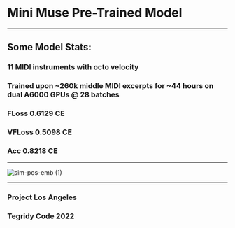 # Mini Muse Pre-Trained Model

***

## Some Model Stats:

### 11 MIDI instruments with octo velocity

### Trained upon ~260k middle MIDI excerpts for ~44 hours on dual A6000 GPUs @ 28 batches

### FLoss 0.6129 CE
### VFLoss 0.5098 CE
### Acc 0.8218 CE

***

![sim-pos-emb (1)](https://user-images.githubusercontent.com/56325539/189257931-8ca50319-c977-47d7-ae29-eee748683b4d.png)

***

### Project Los Angeles
### Tegridy Code 2022
